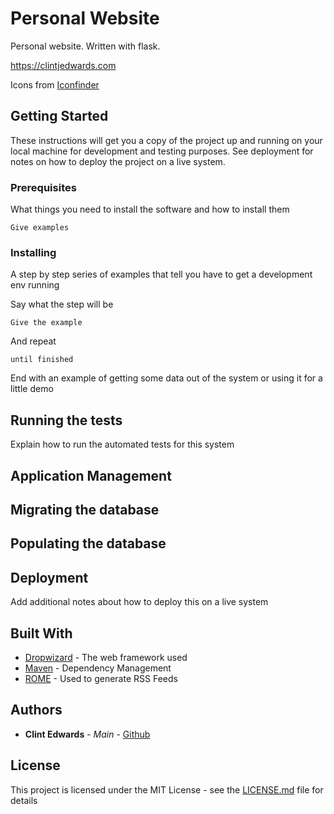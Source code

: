 # Personal Website

Personal website. Written with flask.

https://clintjedwards.com

Icons from [Iconfinder](https://www.iconfinder.com/Neolau1119)


## Getting Started

These instructions will get you a copy of the project up and running on your local machine for development and testing purposes. See deployment for notes on how to deploy the project on a live system.

### Prerequisites

What things you need to install the software and how to install them

```
Give examples
```

### Installing

A step by step series of examples that tell you have to get a development env running

Say what the step will be

```
Give the example
```

And repeat

```
until finished
```

End with an example of getting some data out of the system or using it for a little demo

## Running the tests

Explain how to run the automated tests for this system

## Application Management
## Migrating the database
## Populating the database

## Deployment

Add additional notes about how to deploy this on a live system

## Built With

* [Dropwizard](http://www.dropwizard.io/1.0.2/docs/) - The web framework used
* [Maven](https://maven.apache.org/) - Dependency Management
* [ROME](https://rometools.github.io/rome/) - Used to generate RSS Feeds

## Authors

* **Clint Edwards** - *Main* - [Github](https://github.com/cje3295)

## License

This project is licensed under the MIT License - see the [LICENSE.md](LICENSE.md) file for details
